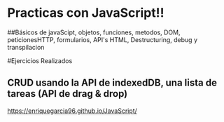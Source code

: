 # Practicas con  JavaScript!!


##Básicos de javaScipt, objetos, funciones, metodos, DOM, peticionesHTTP, formularios, API's HTML, Destructuring, debug y transpilacion

#Ejercicios Realizados
## CRUD usando la API de indexedDB, una lista de tareas (API de drag & drop)

https://enriquegarcia96.github.io/JavaScript/
